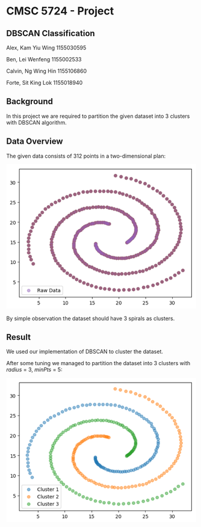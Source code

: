 CMSC 5724 - Project
===========
## DBSCAN Classification
Alex, Kam Yiu Wing 1155030595

Ben, Lei Wenfeng 1155002533

Calvin, Ng Wing Hin 1155106860

Forte, Sit King Lok 1155018940

## Background

In this project we are required to partition the given dataset into 3
clusters with DBSCAN algorithm.


## Data Overview
The given data consists of 312 points in a two-dimensional plan:

![Given Dataset Visualization](images/raw.png)

By simple observation the dataset should have 3 spirals as clusters.

## Result
We used our implementation of DBSCAN to cluster the dataset.

After some tuning we managed to partition the dataset into 3 clusters
with _radius_ = 3, _minPts_ = 5:

![Clusters Visualization](images/clusters.png)

